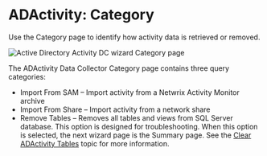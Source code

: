 # ADActivity: Category

Use the Category page to identify how activity data is retrieved or removed.

![Active Directory Activity DC wizard Category page](/img/product_docs/accessanalyzer/accessanalyzer/enterpriseauditor/admin/datacollector/adinventory/category.png)

The ADActivity Data Collector Category page contains three query categories:

- Import From SAM – Import activity from a Netwrix Activity Monitor archive
- Import From Share – Import activity from a network share
- Remove Tables – Removes all tables and views from SQL Server database. This option is designed for troubleshooting. When this option is selected, the next wizard page is the Summary page. See the [Clear ADActivity Tables](/docs/accessanalyzer/accessanalyzer/enterpriseauditor/admin/datacollector/adactivity/cleartables.md) topic for more information.
